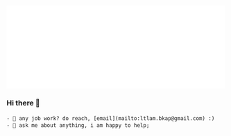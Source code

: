 <img src="./assets/svg/header-top.svg" align="center" alt="Luong Tung Lam">

### Hi there 👋

    - 💼 any job work? do reach, [email](mailto:ltlam.bkap@gmail.com) :)
    - 💬 ask me about anything, i am happy to help;

